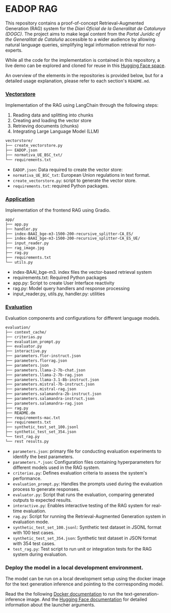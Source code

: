 #  EADOP RAG

This repository contains a proof-of-concept Retrieval-Augmented Generation (RAG) system for the <em>Diari Oficial de la Generalitat de Catalunya (DOGC)</em>. The project aims to make legal content from the <em>Portal Jurídic of the Generalitat de Cataluña</em> accessible to a wider audience by allowing natural language queries, simplifying legal information retrieval for non-experts.

While all the code for the implementation is contained in this repository, a live demo can be explored and cloned for reuse in this [Hugging Face space](https://huggingface.co/spaces/projecte-aina/EADOP_RAG).

An overview of the elements in the repositories is provided below, but for a detailed usage explanation, please refer to each section's `README.md`.

### [Vectorstore](https://github.com/langtech-bsc/EADOP_RAG/tree/main/vectorstore#readme)

Implementation of the RAG using LangChain through the following steps:

1. Reading data and splitting into chunks
2. Creating and loading the vector store
3. Retrieving documents (chunks)
4. Integrating Large Language Model (LLM)

```bash
vectorstore/
├── create_vectorstore.py
├── EADOP.json
├── normativa_UE_BSC_txt/
└── requirements.txt
```

- `EADOP.json`: Data required to create the vector store:
- `normativa_UE_BSC_txt`: European Union regulations in text format.
- `create_vectorstore.py`: script to generate the vector store.
- `requirements.txt`: required Python packages.

### [Application](https://github.com/langtech-bsc/EADOP_RAG/tree/main/app#readme)

Implementation of the frontend RAG using Gradio.

```bash
app/
├── app.py
├── handler.py
├── index-BAAI_bge-m3-1500-200-recursive_splitter-CA_ES/
├── index-BAAI_bge-m3-1500-200-recursive_splitter-CA_ES_UE/
├── input_reader.py
├── rag_image.jpg
├── rag.py
├── requirements.txt
└── utils.py
```
- index-BAAI_bge-m3. index files the vector-based retrieval system
- requirements.txt: Required Python packages
- app.py: Script to create User Interface reactivity
- rag.py: Model query handlers and response processing
- input_reader.py, utils.py, handler.py: utilities

### [Evaluation](https://github.com/langtech-bsc/EADOP_RAG/tree/main/evaluation#readme)

Evaluation components and configurations for different language models.

```bash
evaluation/
├── context_cache/
├── criterias.py
├── evaluation_prompt.py
├── evaluator.py
├── interactive.py
├── parameters.flor-instruct.json
├── parameters.florrag.json
├── parameters.json
├── parameters.llama-2-7b-chat.json
├── parameters.llama-2-7b-rag.json
├── parameters.llama-3.1-8b-instruct.json
├── parameters.mistral-7b-instruct.json
├── parameters.mistral-rag.json
├── parameters.salamandra-2b-instruct.json
├── parameters.salamandra-instruct.json
├── parameters.salamandra-rag.json
├── rag.py
├── README.dm
├── requirements-mac.txt
├── requirements.txt
├── synthetic_test_set_100.jsonl
├── synthetic_test_set_354.json
└── test_rag.py
└── rest results.py
```
- `parameters.json`: primary file for conducting evaluation experiments to identify the best parameters.
- `parameters.*.json`: Configuration files containing hyperparameters for different models used in the RAG system.
- `criterias.py`: Defines evaluation criteria to assess the system's performance.
- `evaluation_prompt.py`: Handles the prompts used during the evaluation process to generate responses.
- `evaluator.py`: Script that runs the evaluation, comparing generated outputs to expected results.
- `interactive.py`: Enables interactive testing of the RAG system for real-time evaluation.
- `rag.py`: Script for running the Retrieval-Augmented Generation system in evaluation mode.
- `synthetic_test_set_100.jsonl`: Synthetic test dataset in JSONL format with 100 test cases.
- `synthetic_test_set_354.json`: Synthetic test dataset in JSON format with 354 test cases.
- `test_rag.py`: Test script to run unit or integration tests for the RAG system during evaluation.

### Deploy the model in a local development environment.

The model can be run on a local development setup using the docker  image for the text generation inference and pointing to the corrresponding model.

Read the the following [Docker documentation](https://github.com/huggingface/text-generation-inference?tab=readme-ov-file#docker) to run the text-generation-inference image.
And the [Hugging Face documentation](https://huggingface.co/docs/text-generation-inference/basic_tutorials/launcher) for detailed information about the launcher arguments.


